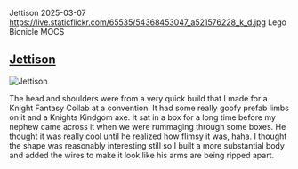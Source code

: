 Jettison
2025-03-07
https://live.staticflickr.com/65535/54368453047_a521576228_k_d.jpg
Lego Bionicle MOCS

## [Jettison](https://www.flickr.com/photos/fuzz-e/54370727997)

![Jettison](hhttps://live.staticflickr.com/65535/54370727997_402809ecd1_k_d.jpg) 

The head and shoulders were from a very quick build that I made for a Knight Fantasy Collab at a convention. It had some really goofy prefab limbs on it and a Knights Kindgom axe. It sat in a box for a long time before my nephew came across it when we were rummaging through some boxes. He thought it was really cool until he realized how flimsy it was, haha. I thought the shape was reasonably interesting still so I built a more substantial body and added the wires to make it look like his arms are being ripped apart.
